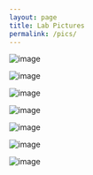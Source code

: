 ```yaml
---
layout: page
title: Lab Pictures
permalink: /pics/
---
```


<!--
<img src="./images/labpics/IMG_20180606_161448.jpg" width="700" />
-->
![image](./images/lab_lineup.jpg)

![image](./images/labpics/IMG_4990.jpg)

![image](./images/labpics/PXL_20240925_181154418~2.jpg)

![image](./images/labpics/img_20230315_112032.jpg)

![image](./images/labpics/1000002999.jpg)

![image](./images/labpics/1000005206.jpg)

![image](./images/labpics/PXL_20240510_015515629.jpg)
